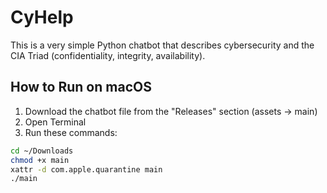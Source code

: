 # CyHelp

This is a very simple Python chatbot that describes cybersecurity and the CIA Triad (confidentiality, integrity, availability).

## How to Run on macOS

1. Download the chatbot file from the "Releases" section (assets → main)
2. Open Terminal
3. Run these commands:

```bash
cd ~/Downloads
chmod +x main
xattr -d com.apple.quarantine main
./main